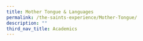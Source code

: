 ```yaml
---
title: Mother Tongue & Languages
permalink: /the-saints-experience/Mother-Tongue/
description: ""
third_nav_title: Academics
---
```

